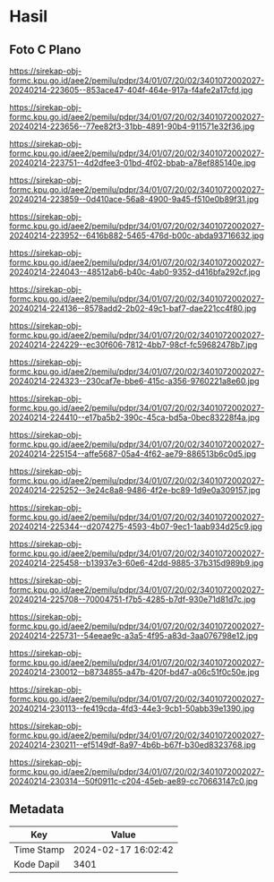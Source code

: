 # Hasil

## Foto C Plano

https://sirekap-obj-formc.kpu.go.id/aee2/pemilu/pdpr/34/01/07/20/02/3401072002027-20240214-223605--853ace47-404f-464e-917a-f4afe2a17cfd.jpg

https://sirekap-obj-formc.kpu.go.id/aee2/pemilu/pdpr/34/01/07/20/02/3401072002027-20240214-223656--77ee82f3-31bb-4891-90b4-911571e32f36.jpg

https://sirekap-obj-formc.kpu.go.id/aee2/pemilu/pdpr/34/01/07/20/02/3401072002027-20240214-223751--4d2dfee3-01bd-4f02-bbab-a78ef885140e.jpg

https://sirekap-obj-formc.kpu.go.id/aee2/pemilu/pdpr/34/01/07/20/02/3401072002027-20240214-223859--0d410ace-56a8-4900-9a45-f510e0b89f31.jpg

https://sirekap-obj-formc.kpu.go.id/aee2/pemilu/pdpr/34/01/07/20/02/3401072002027-20240214-223952--6416b882-5465-476d-b00c-abda93716632.jpg

https://sirekap-obj-formc.kpu.go.id/aee2/pemilu/pdpr/34/01/07/20/02/3401072002027-20240214-224043--48512ab6-b40c-4ab0-9352-d416bfa292cf.jpg

https://sirekap-obj-formc.kpu.go.id/aee2/pemilu/pdpr/34/01/07/20/02/3401072002027-20240214-224136--8578add2-2b02-49c1-baf7-dae221cc4f80.jpg

https://sirekap-obj-formc.kpu.go.id/aee2/pemilu/pdpr/34/01/07/20/02/3401072002027-20240214-224229--ec30f606-7812-4bb7-98cf-fc59682478b7.jpg

https://sirekap-obj-formc.kpu.go.id/aee2/pemilu/pdpr/34/01/07/20/02/3401072002027-20240214-224323--230caf7e-bbe6-415c-a356-9760221a8e60.jpg

https://sirekap-obj-formc.kpu.go.id/aee2/pemilu/pdpr/34/01/07/20/02/3401072002027-20240214-224410--e17ba5b2-390c-45ca-bd5a-0bec83228f4a.jpg

https://sirekap-obj-formc.kpu.go.id/aee2/pemilu/pdpr/34/01/07/20/02/3401072002027-20240214-225154--affe5687-05a4-4f62-ae79-886513b6c0d5.jpg

https://sirekap-obj-formc.kpu.go.id/aee2/pemilu/pdpr/34/01/07/20/02/3401072002027-20240214-225252--3e24c8a8-9486-4f2e-bc89-1d9e0a309157.jpg

https://sirekap-obj-formc.kpu.go.id/aee2/pemilu/pdpr/34/01/07/20/02/3401072002027-20240214-225344--d2074275-4593-4b07-9ec1-1aab934d25c9.jpg

https://sirekap-obj-formc.kpu.go.id/aee2/pemilu/pdpr/34/01/07/20/02/3401072002027-20240214-225458--b13937e3-60e6-42dd-9885-37b315d989b9.jpg

https://sirekap-obj-formc.kpu.go.id/aee2/pemilu/pdpr/34/01/07/20/02/3401072002027-20240214-225708--70004751-f7b5-4285-b7df-930e71d81d7c.jpg

https://sirekap-obj-formc.kpu.go.id/aee2/pemilu/pdpr/34/01/07/20/02/3401072002027-20240214-225731--54eeae9c-a3a5-4f95-a83d-3aa076798e12.jpg

https://sirekap-obj-formc.kpu.go.id/aee2/pemilu/pdpr/34/01/07/20/02/3401072002027-20240214-230012--b8734855-a47b-420f-bd47-a06c51f0c50e.jpg

https://sirekap-obj-formc.kpu.go.id/aee2/pemilu/pdpr/34/01/07/20/02/3401072002027-20240214-230113--fe419cda-4fd3-44e3-9cb1-50abb39e1390.jpg

https://sirekap-obj-formc.kpu.go.id/aee2/pemilu/pdpr/34/01/07/20/02/3401072002027-20240214-230211--ef5149df-8a97-4b6b-b67f-b30ed8323768.jpg

https://sirekap-obj-formc.kpu.go.id/aee2/pemilu/pdpr/34/01/07/20/02/3401072002027-20240214-230314--50f0911c-c204-45eb-ae89-cc70663147c0.jpg


## Metadata

| Key        | Value               |
| ---------- | ------------------- |
| Time Stamp | 2024-02-17 16:02:42 |
| Kode Dapil | 3401                |



